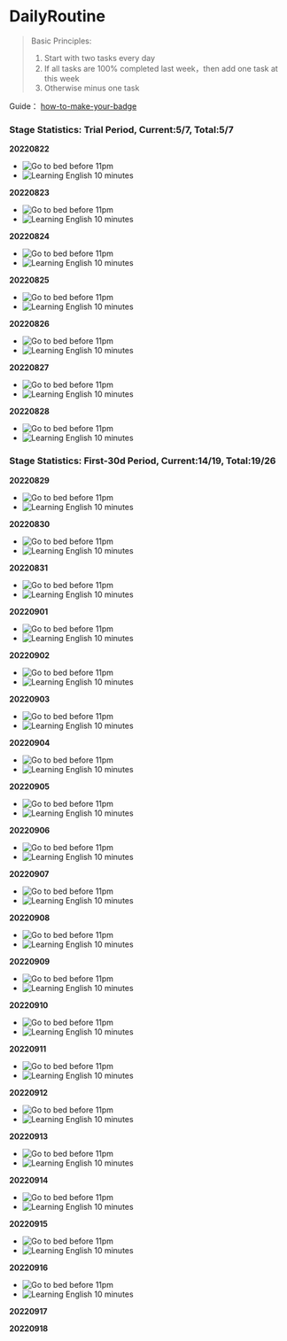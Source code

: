 # DailyRoutine

> Basic Principles:
> 1. Start with two tasks every day
> 2. If all tasks are 100% completed last week，then add one task at this week
> 3. Otherwise minus one task

Guide： [how-to-make-your-badge](https://shields.io/category/coverage)

### Stage Statistics: Trial Period, Current:5/7, Total:5/7

**20220822**

- ![Go to bed before 11pm](https://img.shields.io/badge/Go%20to%20bed%20before%2011pm-100%25-brightgreen)
- ![Learning English 10 minutes](https://img.shields.io/badge/Learning%20English%2010%20minutes%20-100%25-brightgreen)

**20220823**

- ![Go to bed before 11pm](https://img.shields.io/badge/Go%20to%20bed%20before%2011pm-100%25-brightgreen)
- ![Learning English 10 minutes](https://img.shields.io/badge/Learning%20English%2010%20minutes%20-100%25-brightgreen)

**20220824**

- ![Go to bed before 11pm](https://img.shields.io/badge/Go%20to%20bed%20before%2011pm-100%25-brightgreen)
- ![Learning English 10 minutes](https://img.shields.io/badge/Learning%20English%2010%20minutes%20-100%25-brightgreen)

**20220825**

- ![Go to bed before 11pm](https://img.shields.io/badge/Go%20to%20bed%20before%2011pm-50%25-yellow)
- ![Learning English 10 minutes](https://img.shields.io/badge/Learning%20English%2010%20minutes%20-100%25-brightgreen)

**20220826**

- ![Go to bed before 11pm](https://img.shields.io/badge/Go%20to%20bed%20before%2011pm-50%25-yellow)
- ![Learning English 10 minutes](https://img.shields.io/badge/Learning%20English%2010%20minutes%20-100%25-brightgreen)

**20220827**

- ![Go to bed before 11pm](https://img.shields.io/badge/Go%20to%20bed%20before%2011pm-100%25-brightgreen)
- ![Learning English 10 minutes](https://img.shields.io/badge/Learning%20English%2010%20minutes%20-100%25-brightgreen)

**20220828**

- ![Go to bed before 11pm](https://img.shields.io/badge/Go%20to%20bed%20before%2011pm-100%25-brightgreen)
- ![Learning English 10 minutes](https://img.shields.io/badge/Learning%20English%2010%20minutes%20-100%25-brightgreen)


### Stage Statistics: First-30d Period, Current:14/19, Total:19/26

**20220829**

- ![Go to bed before 11pm](https://img.shields.io/badge/Go%20to%20bed%20before%2011pm-100%25-brightgreen)
- ![Learning English 10 minutes](https://img.shields.io/badge/Learning%20English%2010%20minutes%20-100%25-brightgreen)

**20220830**

- ![Go to bed before 11pm](https://img.shields.io/badge/Go%20to%20bed%20before%2011pm-50%25-yellow)
- ![Learning English 10 minutes](https://img.shields.io/badge/Learning%20English%2010%20minutes%20-100%25-brightgreen)

**20220831**

- ![Go to bed before 11pm](https://img.shields.io/badge/Go%20to%20bed%20before%2011pm-100%25-brightgreen)
- ![Learning English 10 minutes](https://img.shields.io/badge/Learning%20English%2010%20minutes%20-100%25-brightgreen)

**20220901**

- ![Go to bed before 11pm](https://img.shields.io/badge/Go%20to%20bed%20before%2011pm-100%25-brightgreen)
- ![Learning English 10 minutes](https://img.shields.io/badge/Learning%20English%2010%20minutes%20-100%25-brightgreen)

**20220902**

- ![Go to bed before 11pm](https://img.shields.io/badge/Go%20to%20bed%20before%2011pm-50%25-yellow)
- ![Learning English 10 minutes](https://img.shields.io/badge/Learning%20English%2010%20minutes%20-100%25-brightgreen)

**20220903**

- ![Go to bed before 11pm](https://img.shields.io/badge/Go%20to%20bed%20before%2011pm-50%25-yellow)
- ![Learning English 10 minutes](https://img.shields.io/badge/Learning%20English%2010%20minutes%20-100%25-brightgreen)

**20220904**

- ![Go to bed before 11pm](https://img.shields.io/badge/Go%20to%20bed%20before%2011pm-100%25-brightgreen)
- ![Learning English 10 minutes](https://img.shields.io/badge/Learning%20English%2010%20minutes%20-100%25-brightgreen)

**20220905**

- ![Go to bed before 11pm](https://img.shields.io/badge/Go%20to%20bed%20before%2011pm-100%25-brightgreen)
- ![Learning English 10 minutes](https://img.shields.io/badge/Learning%20English%2010%20minutes%20-100%25-brightgreen)

**20220906**

- ![Go to bed before 11pm](https://img.shields.io/badge/Go%20to%20bed%20before%2011pm-100%25-brightgreen)
- ![Learning English 10 minutes](https://img.shields.io/badge/Learning%20English%2010%20minutes%20-100%25-brightgreen)

**20220907**

- ![Go to bed before 11pm](https://img.shields.io/badge/Go%20to%20bed%20before%2011pm-100%25-brightgreen)
- ![Learning English 10 minutes](https://img.shields.io/badge/Learning%20English%2010%20minutes%20-100%25-brightgreen)

**20220908**

- ![Go to bed before 11pm](https://img.shields.io/badge/Go%20to%20bed%20before%2011pm-50%25-yellow)
- ![Learning English 10 minutes](https://img.shields.io/badge/Learning%20English%2010%20minutes%20-100%25-brightgreen)

**20220909**

- ![Go to bed before 11pm](https://img.shields.io/badge/Go%20to%20bed%20before%2011pm-100%25-brightgreen)
- ![Learning English 10 minutes](https://img.shields.io/badge/Learning%20English%2010%20minutes%20-100%25-brightgreen)

**20220910**

- ![Go to bed before 11pm](https://img.shields.io/badge/Go%20to%20bed%20before%2011pm-100%25-brightgreen)
- ![Learning English 10 minutes](https://img.shields.io/badge/Learning%20English%2010%20minutes%20-100%25-brightgreen)

**20220911**

- ![Go to bed before 11pm](https://img.shields.io/badge/Go%20to%20bed%20before%2011pm-100%25-brightgreen)
- ![Learning English 10 minutes](https://img.shields.io/badge/Learning%20English%2010%20minutes%20-100%25-brightgreen)

**20220912**

- ![Go to bed before 11pm](https://img.shields.io/badge/Go%20to%20bed%20before%2011pm-100%25-brightgreen)
- ![Learning English 10 minutes](https://img.shields.io/badge/Learning%20English%2010%20minutes%20-100%25-brightgreen)

**20220913**

- ![Go to bed before 11pm](https://img.shields.io/badge/Go%20to%20bed%20before%2011pm-100%25-brightgreen)
- ![Learning English 10 minutes](https://img.shields.io/badge/Learning%20English%2010%20minutes%20-100%25-brightgreen)

**20220914**

- ![Go to bed before 11pm](https://img.shields.io/badge/Go%20to%20bed%20before%2011pm-100%25-brightgreen)
- ![Learning English 10 minutes](https://img.shields.io/badge/Learning%20English%2010%20minutes%20-100%25-brightgreen)

**20220915**

- ![Go to bed before 11pm](https://img.shields.io/badge/Go%20to%20bed%20before%2011pm-50%25-yellow)
- ![Learning English 10 minutes](https://img.shields.io/badge/Learning%20English%2010%20minutes%20-100%25-brightgreen)

**20220916**

- ![Go to bed before 11pm](https://img.shields.io/badge/Go%20to%20bed%20before%2011pm-100%25-brightgreen)
- ![Learning English 10 minutes](https://img.shields.io/badge/Learning%20English%2010%20minutes%20-100%25-brightgreen)

**20220917**


**20220918**